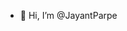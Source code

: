 - 👋 Hi, I’m @JayantParpe

<!---
JayantParpe/JayantParpe is a ✨ special ✨ repository because its `README.md` (this file) appears on your GitHub profile.
You can click the Preview link to take a look at your changes.
--->
